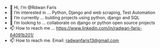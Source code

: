 - 👋 Hi, I’m @Rdwan Faris
- 👀 I’m interested in ... Python, Django and web scraping, Test Automation  
- 🌱 I’m currently ... bulding projects using python, django and SQL  
- 💞️ I’m looking to ... collaborate on django or python open source projects
- 📫 How to reach me ... https://www.linkedin.com/in/radwan-faris-64091b201/
 - 📫 How to reach me. Email: radwanfaris13@gmail.com 
<!---
RNFS/RNFS is a ✨ special ✨ repository because its `README.md` (this file) appears on your GitHub profile.
You can click the Preview link to take a look at your changes.
--->
